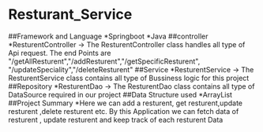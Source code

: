 # Resturant_Service
##Framework and Language 
*Springboot
*Java
##controller
*ResturentController -> The ResturentController class handles all type of Api request. The end Points are "/getAllResturent","/addResturent","/getSpecificResturent", "/updateSpeciality","/deleteResturent"
##Service
*ResturentService -> The ResturentService class contains all type of Bussiness logic for this project
##Repository
*ResturentDao -> The ResturentDao class contains all type of DataSource required in our project
##Data Structure used
*ArrayList
##Project Summary
*Here we can add a resturent, get resturent,update resturent ,delete resturent etc. By this Application we can fetch data of resturent , update resturent and keep track of each resturent Data

